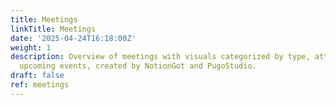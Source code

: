 ```yaml
---
title: Meetings
linkTitle: Meetings
date: '2025-04-24T16:18:00Z'
weight: 1
description: Overview of meetings with visuals categorized by type, attendees, and
  upcoming events, created by NotionGot and PugoStudio.
draft: false
ref: meetings
---
```


